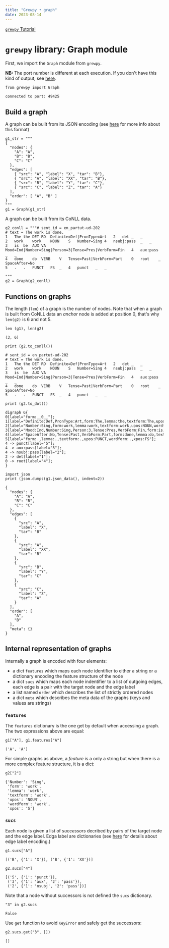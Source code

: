 ```yaml
---
title: "Grewpy • graph"
date: 2023-08-14
---
```


[`grewpy` Tutorial](../top)

# `grewpy` library: Graph module

First, we import the `Graph` module from `grewpy`.

**NB:** The port number is different at each execution. If you don't have this kind of output, see [here](http://localhost:1313/usage/python/#install).

```python_alt
from grewpy import Graph
```

    connected to port: 49425

## Build a graph

A graph can be built from its JSON encoding (see [here](../../doc/json) for more info about this format)

```python_alt
g1_str = """
{
  "nodes": {
    "A": "A",
    "B": "B",
    "C": "C"
  },
  "edges": [
    { "src": "A", "label": "X", "tar": "B"},
    { "src": "A", "label": "XX", "tar": "B"},
    { "src": "B", "label": "Y", "tar": "C"},
    { "src": "C", "label": "Z", "tar": "A"}
  ],
  "order": [ "A", "B" ]
}
"""
g1 = Graph(g1_str)
```

A graph can be built from its CoNLL data.

```python_alt
g2_conll = """# sent_id = en_partut-ud-202
# text = The work is done.
1	The	the	DET	RD	Definite=Def|PronType=Art	2	det	_	_
2	work	work	NOUN	S	Number=Sing	4	nsubj:pass	_	_
3	is	be	AUX	VA	Mood=Ind|Number=Sing|Person=3|Tense=Pres|VerbForm=Fin	4	aux:pass	_	_
4	done	do	VERB	V	Tense=Past|VerbForm=Part	0	root	_	SpaceAfter=No
5	.	.	PUNCT	FS	_	4	punct	_	_

"""
g2 = Graph(g2_conll)
```

## Functions on graphs

The length (`len`) of a graph is the number of nodes.
Note that when a graph is built from CoNLL data an *anchor* node is added at position 0, that's why `len(g2)` is 6 and not 5.

```python_alt
len (g1), len(g2)
```

    (3, 6)

```python_alt
print (g2.to_conll())
```

    # sent_id = en_partut-ud-202
    # text = The work is done.
    1	The	the	DET	RD	Definite=Def|PronType=Art	2	det	_	_
    2	work	work	NOUN	S	Number=Sing	4	nsubj:pass	_	_
    3	is	be	AUX	VA	Mood=Ind|Number=Sing|Person=3|Tense=Pres|VerbForm=Fin	4	aux:pass	_	_
    4	done	do	VERB	V	Tense=Past|VerbForm=Part	0	root	_	SpaceAfter=No
    5	.	.	PUNCT	FS	_	4	punct	_	_
    

```python_alt
print (g2.to_dot())
```

    digraph G{
    0[label="form:__0__"];
    1[label="Definite:Def,PronType:Art,form:The,lemma:the,textform:The,upos:DET,wordform:The,xpos:RD"];
    2[label="Number:Sing,form:work,lemma:work,textform:work,upos:NOUN,wordform:work,xpos:S"];
    3[label="Mood:Ind,Number:Sing,Person:3,Tense:Pres,VerbForm:Fin,form:is,lemma:be,textform:is,upos:AUX,wordform:is,xpos:VA"];
    4[label="SpaceAfter:No,Tense:Past,VerbForm:Part,form:done,lemma:do,textform:done,upos:VERB,wordform:done,xpos:V"];
    5[label="form:.,lemma:.,textform:.,upos:PUNCT,wordform:.,xpos:FS"];
    4 -> punct[label="5"];
    4 -> aux:pass[label="3"];
    4 -> nsubj:pass[label="2"];
    2 -> det[label="1"];
    0 -> root[label="4"];
    }

```python_alt
import json
print (json.dumps(g1.json_data(), indent=2))

```

    {
      "nodes": {
        "A": "A",
        "B": "B",
        "C": "C"
      },
      "edges": [
        {
          "src": "A",
          "label": "X",
          "tar": "B"
        },
        {
          "src": "A",
          "label": "XX",
          "tar": "B"
        },
        {
          "src": "B",
          "label": "Y",
          "tar": "C"
        },
        {
          "src": "C",
          "label": "Z",
          "tar": "A"
        }
      ],
      "order": [
        "A",
        "B"
      ],
      "meta": {}
    }

## Internal representation of graphs

Internally a graph is encoded with four elements:
 - a dict `features` which maps each node identifier to either a string or a dictionary encoding the feature structure of the node
 - a dict `sucs` which maps each node indentifier to a list of outgoing edges, each edge is a pair with the target node and the edge label
 - a list named `order` which describes the list of strictly ordered nodes
 - a dict `meta` which describes the meta data of the graphs (keys and values are strings)

### `features`
The `features` dictionary is the one get by default when accessing a graph.
The two expressions above are equal:

```python_alt
g1["A"], g1.features["A"]
```

    ('A', 'A')

For simple graphs as above, a *feature* is a only a string but when there is a more complex feature structure, it is a dict:

```python_alt
g2["2"]
```

    {'Number': 'Sing',
     'form': 'work',
     'lemma': 'work',
     'textform': 'work',
     'upos': 'NOUN',
     'wordform': 'work',
     'xpos': 'S'}

### `sucs`

Each node is given a list of *successors* decribed by pairs of the target node and the edge label. 
Edga label are dictionaries (see [here](../../doc/graph/#edges) for details about edge label encoding.)

```python_alt
g1.sucs["A"]
```

    [('B', {'1': 'X'}), ('B', {'1': 'XX'})]

```python_alt
g2.sucs["4"]
```

    [('5', {'1': 'punct'}),
     ('3', {'1': 'aux', '2': 'pass'}),
     ('2', {'1': 'nsubj', '2': 'pass'})]

Note that a node without successors is not defined the `sucs` dictionary.

```python_alt
"3" in g2.sucs
```

    False

Use `get` function to avoid `KeyError` and safely get the successors:

```python_alt
g2.sucs.get("3", [])
```

    []
